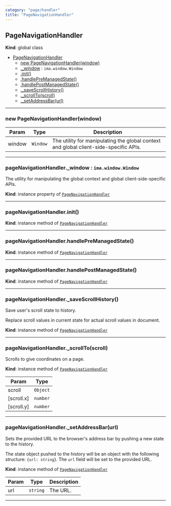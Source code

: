 ```yaml
---
category: "page/handler"
title: "PageNavigationHandler"
---
```


## PageNavigationHandler&nbsp;<a name="PageNavigationHandler" href="https://github.com/seznam/IMA.js-core/tree/0.16.0-alpha.5/page/handler/PageNavigationHandler.js#L8" target="_blank"><span class="icon"><i class="fas fa-external-link-alt fa-xs"></i></span></a>
**Kind**: global class  

* [PageNavigationHandler](#PageNavigationHandler)
    * [new PageNavigationHandler(window)](#new_PageNavigationHandler_new)
    * [._window](#PageNavigationHandler+_window) : <code>ima.window.Window</code>
    * [.init()](#PageNavigationHandler+init)
    * [.handlePreManagedState()](#PageNavigationHandler+handlePreManagedState)
    * [.handlePostManagedState()](#PageNavigationHandler+handlePostManagedState)
    * [._saveScrollHistory()](#PageNavigationHandler+_saveScrollHistory)
    * [._scrollTo(scroll)](#PageNavigationHandler+_scrollTo)
    * [._setAddressBar(url)](#PageNavigationHandler+_setAddressBar)


* * *

### new PageNavigationHandler(window)&nbsp;<a name="new_PageNavigationHandler_new"></a>

| Param | Type | Description |
| --- | --- | --- |
| window | <code>Window</code> | The utility for manipulating the global context        and global client-side-specific APIs. |


* * *

### pageNavigationHandler._window : <code>ima.window.Window</code>&nbsp;<a name="PageNavigationHandler+_window" href="https://github.com/seznam/IMA.js-core/tree/0.16.0-alpha.5/page/handler/PageNavigationHandler.js#L26" target="_blank"><span class="icon"><i class="fas fa-external-link-alt fa-xs"></i></span></a>
The utility for manipulating the global context and global
client-side-specific APIs.

**Kind**: instance property of [<code>PageNavigationHandler</code>](#PageNavigationHandler)  

* * *

### pageNavigationHandler.init()&nbsp;<a name="PageNavigationHandler+init" href="https://github.com/seznam/IMA.js-core/tree/0.16.0-alpha.5/page/handler/PageNavigationHandler.js#L32" target="_blank"><span class="icon"><i class="fas fa-external-link-alt fa-xs"></i></span></a>
**Kind**: instance method of [<code>PageNavigationHandler</code>](#PageNavigationHandler)  

* * *

### pageNavigationHandler.handlePreManagedState()&nbsp;<a name="PageNavigationHandler+handlePreManagedState" href="https://github.com/seznam/IMA.js-core/tree/0.16.0-alpha.5/page/handler/PageNavigationHandler.js#L44" target="_blank"><span class="icon"><i class="fas fa-external-link-alt fa-xs"></i></span></a>
**Kind**: instance method of [<code>PageNavigationHandler</code>](#PageNavigationHandler)  

* * *

### pageNavigationHandler.handlePostManagedState()&nbsp;<a name="PageNavigationHandler+handlePostManagedState" href="https://github.com/seznam/IMA.js-core/tree/0.16.0-alpha.5/page/handler/PageNavigationHandler.js#L54" target="_blank"><span class="icon"><i class="fas fa-external-link-alt fa-xs"></i></span></a>
**Kind**: instance method of [<code>PageNavigationHandler</code>](#PageNavigationHandler)  

* * *

### pageNavigationHandler._saveScrollHistory()&nbsp;<a name="PageNavigationHandler+_saveScrollHistory" href="https://github.com/seznam/IMA.js-core/tree/0.16.0-alpha.5/page/handler/PageNavigationHandler.js#L72" target="_blank"><span class="icon"><i class="fas fa-external-link-alt fa-xs"></i></span></a>
Save user's scroll state to history.

Replace scroll values in current state for actual scroll values in
document.

**Kind**: instance method of [<code>PageNavigationHandler</code>](#PageNavigationHandler)  

* * *

### pageNavigationHandler._scrollTo(scroll)&nbsp;<a name="PageNavigationHandler+_scrollTo" href="https://github.com/seznam/IMA.js-core/tree/0.16.0-alpha.5/page/handler/PageNavigationHandler.js#L93" target="_blank"><span class="icon"><i class="fas fa-external-link-alt fa-xs"></i></span></a>
Scrolls to give coordinates on a page.

**Kind**: instance method of [<code>PageNavigationHandler</code>](#PageNavigationHandler)  

| Param | Type |
| --- | --- |
| scroll | <code>Object</code> | 
| [scroll.x] | <code>number</code> | 
| [scroll.y] | <code>number</code> | 


* * *

### pageNavigationHandler._setAddressBar(url)&nbsp;<a name="PageNavigationHandler+_setAddressBar" href="https://github.com/seznam/IMA.js-core/tree/0.16.0-alpha.5/page/handler/PageNavigationHandler.js#L109" target="_blank"><span class="icon"><i class="fas fa-external-link-alt fa-xs"></i></span></a>
Sets the provided URL to the browser's address bar by pushing a new
state to the history.

The state object pushed to the history will be an object with the
following structure: <code>{url: string</code>}. The <code>url</code> field will
be set to the provided URL.

**Kind**: instance method of [<code>PageNavigationHandler</code>](#PageNavigationHandler)  

| Param | Type | Description |
| --- | --- | --- |
| url | <code>string</code> | The URL. |


* * *

